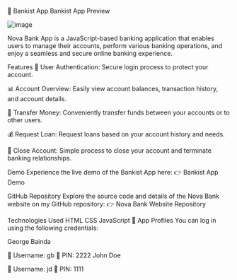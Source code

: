 🏦 Bankist App
Bankist App Preview

![image](https://github.com/user-attachments/assets/a7325ecd-3419-40b2-964b-4d6142a91030)

Nova Bank App is a JavaScript-based banking application that enables users to manage their accounts, perform various banking operations, and enjoy a seamless and secure online banking experience.

Features
🔐 User Authentication:
Secure login process to protect your account.

📊 Account Overview:
Easily view account balances, transaction history, and account details.

💸 Transfer Money:
Conveniently transfer funds between your accounts or to other users.

💰 Request Loan:
Request loans based on your account history and needs.

🚪 Close Account:
Simple process to close your account and terminate banking relationships.

Demo
Experience the live demo of the Bankist App here:
👉 Bankist App Demo

GitHub Repository
Explore the source code and details of the Nova Bank website on my GitHub repository:
👉 Nova Bank Website Repository

Technologies Used
HTML
CSS
JavaScript
📱 App Profiles
You can log in using the following credentials:

George Bainda

👤 Username: gb
🔐 PIN: 2222
John Doe

👤 Username: jd
🔐 PIN: 1111
